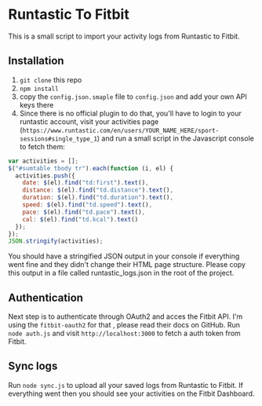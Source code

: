 Runtastic To Fitbit
===================

This is a small script to import your activity logs from Runtastic to Fitbit.

## Installation

1. `git clone` this repo
2. `npm install`
3. copy the `config.json.smaple` file to  `config.json` and add your own API keys there
4. Since there is no official plugin to do that, you'll have to login to your runtastic account, visit your activities page (`https://www.runtastic.com/en/users/YOUR_NAME_HERE/sport-sessions#single_type_1`) and run a small script in the Javascript console to fetch them:

```Javascript
var activities = [];
$("#sumtable tbody tr").each(function (i, el) {
  activities.push({
    date: $(el).find("td:first").text(),
    distance: $(el).find("td.distance").text(),
    duration: $(el).find("td.duration").text(),
    speed: $(el).find("td.speed").text(),
    pace: $(el).find("td.pace").text(),
    cal: $(el).find("td.kcal").text()
  });
});
JSON.stringify(activities);
```

You should have a stringified JSON output in your console if everything went fine and they didn't change their HTML page structure. Please copy this output in a file called runtastic_logs.json in the root of the project.

## Authentication

Next step is to authenticate through OAuth2 and acces the Fitbit API. I'm using the `fitbit-oauth2` for that [](https://github.com/peebles/fitbit-oauth2), please read their docs on GitHub. 
Run `node auth.js` and visit `http://localhost:3000` to fetch a auth token from Fitbit.

## Sync logs

Run `node sync.js` to upload all your saved logs from Runtastic to Fitbit. If everything went then you should see your activities on the Fitbit Dashboard.
